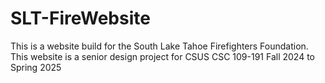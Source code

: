 # SLT-FireWebsite
This is a website build for the South Lake Tahoe Firefighters Foundation. This website is a senior design project for CSUS CSC 109-191 Fall 2024 to Spring 2025
